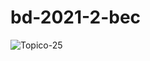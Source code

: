 # bd-2021-2-bec
![Topico-25](https://user-images.githubusercontent.com/70614304/162868779-ad7ee7ed-2cd0-45cc-8372-1738d4396242.jpeg)
